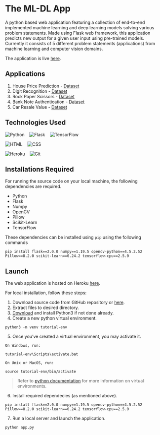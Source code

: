 # The ML-DL App

A python based web application featuring a collection of end-to-end implemented machine learning and deep learning models solving various problem statements. Made using Flask web framework, this application predicts new output for a given user input using pre-trained models. Currently it consists of 5 different problem statements (applications) from machine learning and computer vision domains.

The application is live [here](https://the-ml-dl-app.herokuapp.com/).

## Applications
1. House Price Prediction - [Dataset](https://www.kaggle.com/c/house-prices-advanced-regression-techniques)
2. Digit Recognition - [Dataset](https://www.kaggle.com/scolianni/mnistasjpg)
3. Rock Paper Scissors - [Dataset](https://laurencemoroney.com/datasets.html)
4. Bank Note Authentication - [Dataset](https://www.kaggle.com/ritesaluja/bank-note-authentication-uci-data)
5. Car Resale Value - [Dataset](https://www.kaggle.com/nehalbirla/vehicle-dataset-from-cardekho)

## Technologies Used
![Python](https://img.shields.io/badge/-Python-FFFFFF?style=flat&logo=python&logoColor=3776AB)&nbsp;&nbsp;&nbsp;
![Flask](https://img.shields.io/badge/-Flask-FFFFFF?style=flat&logo=flask&logoColor=000000)&nbsp;&nbsp;&nbsp;
![TensorFlow](https://img.shields.io/badge/-TensorFlow-FFFFFF?style=flat&logo=tensorflow&logoColor=FF6F00)  

![HTML](https://img.shields.io/badge/-HTML-FFFFFF?style=flat&logo=HTML5)&nbsp;&nbsp;&nbsp;
![CSS](https://img.shields.io/badge/-CSS-FFFFFF?style=flat&logo=CSS3&logoColor=1572B6) 

![Heroku](https://img.shields.io/badge/-Heroku-FFFFFF?style=flat&logo=heroku&logoColor=430098)&nbsp;&nbsp;&nbsp;
![Git](https://img.shields.io/badge/-Git-FFFFFF?style=flat&logo=git&logoColor=F05032)

## Installations Required
For running the source code on your local machine, the following dependencies are required.
- Python
- Flask
- Numpy
- OpenCV
- Pillow
- Scikit-Learn
- TensorFlow

These dependencies can be installed using `pip` using the following commands
```
pip install flask==2.0.0 numpy==1.19.5 opencv-python==4.5.2.52 Pillow==8.2.0 scikit-learn==0.24.2 tensorflow-cpu==2.5.0
```

## Launch
The web application is hosted on Heroku [here](https://the-ml-dl-app.herokuapp.com/).

For local installation, follow these steps:
1. Download source code from GitHub repository or [here](https://github.com/rishabh1323/The-ML-DL-App/archive/refs/heads/main.zip).
2. Extract files to desired directory.
3. [Download](https://www.python.org/downloads/) and install Python3 if not done already.
4. Create a new python virtual environment.
```
python3 -m venv tutorial-env
```
5. Once you’ve created a virtual environment, you may activate it.  

`On Windows, run:`
```
tutorial-env\Scripts\activate.bat
```
`On Unix or MacOS, run:`
```
source tutorial-env/bin/activate
```
> Refer to [python documentation](https://docs.python.org/3/tutorial/venv.html) for more information on virtual environments.  
6. Install required dependecies (as mentioned above).
```
pip install flask==2.0.0 numpy==1.19.5 opencv-python==4.5.2.52 Pillow==8.2.0 scikit-learn==0.24.2 tensorflow-cpu==2.5.0
```
7. Run a local server and launch the application.
```
python app.py
```